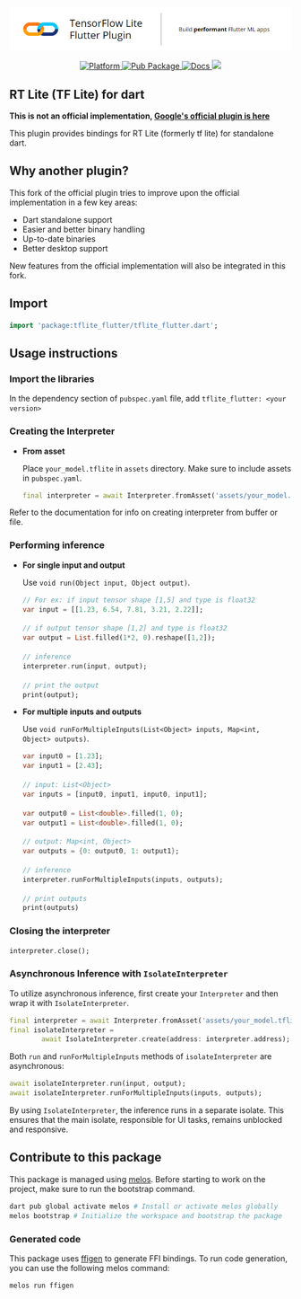  <p align="center">
    <br>
    <img src="https://github.com/am15h/tflite_flutter_plugin/raw/update_readme/docs/tflite_flutter_cover.png"/>
    </br>
</p>
<p align="center">

   <a href="https://flutter.dev">
     <img src="https://img.shields.io/badge/Platform-Flutter-02569B?logo=flutter"
       alt="Platform" />
   </a>
   <a href="https://pub.dartlang.org/packages/tflite_flutter">
     <img src="https://img.shields.io/pub/v/tflite_flutter.svg"
       alt="Pub Package" />
   </a>
    <a href="https://pub.dev/documentation/tflite_flutter/latest/tflite_flutter/tflite_flutter-library.html">
        <img alt="Docs" src="https://readthedocs.org/projects/hubdb/badge/?version=latest">
    </a>
    <a href="https://opensource.org/licenses/Apache-2.0"><img src="https://img.shields.io/badge/License-Apache%202.0-blue.svg"></a>

</a>
</p>

## RT Lite (TF Lite) for dart

**This is not an official implementation, [Google's official plugin is here](https://pub.dev/packages/tflite_flutter)**

This plugin provides bindings for RT Lite (formerly tf lite) for standalone dart.

## Why another plugin?

This fork of the official plugin tries to improve upon the official implementation in a few key areas:

* Dart standalone support
* Easier and better binary handling
* Up-to-date binaries
* Better desktop support

New features from the official implementation will also be integrated in this fork.

## Import

```dart
import 'package:tflite_flutter/tflite_flutter.dart';
```

## Usage instructions

### Import the libraries

In the dependency section of `pubspec.yaml` file, add `tflite_flutter: <your version>`

### Creating the Interpreter

- **From asset**

    Place `your_model.tflite` in `assets` directory. Make sure to include assets in `pubspec.yaml`.

    ```dart
    final interpreter = await Interpreter.fromAsset('assets/your_model.tflite');
    ```

Refer to the documentation for info on creating interpreter from buffer or file.

### Performing inference

- **For single input and output**

    Use `void run(Object input, Object output)`.

    ```dart
    // For ex: if input tensor shape [1,5] and type is float32
    var input = [[1.23, 6.54, 7.81, 3.21, 2.22]];

    // if output tensor shape [1,2] and type is float32
    var output = List.filled(1*2, 0).reshape([1,2]);

    // inference
    interpreter.run(input, output);

    // print the output
    print(output);
    ```
  
- **For multiple inputs and outputs**

    Use `void runForMultipleInputs(List<Object> inputs, Map<int, Object> outputs)`.

    ```dart
    var input0 = [1.23];  
    var input1 = [2.43];  

    // input: List<Object>
    var inputs = [input0, input1, input0, input1];  

    var output0 = List<double>.filled(1, 0);  
    var output1 = List<double>.filled(1, 0);

    // output: Map<int, Object>
    var outputs = {0: output0, 1: output1};

    // inference  
    interpreter.runForMultipleInputs(inputs, outputs);

    // print outputs
    print(outputs)
    ```

### Closing the interpreter

```dart
interpreter.close();
```

### Asynchronous Inference with `IsolateInterpreter`

To utilize asynchronous inference, first create your `Interpreter` and then wrap it with `IsolateInterpreter`.

```dart
final interpreter = await Interpreter.fromAsset('assets/your_model.tflite');
final isolateInterpreter =
        await IsolateInterpreter.create(address: interpreter.address);
```

Both `run` and `runForMultipleInputs` methods of `isolateInterpreter` are asynchronous:

```dart
await isolateInterpreter.run(input, output);
await isolateInterpreter.runForMultipleInputs(inputs, outputs);
```

By using `IsolateInterpreter`, the inference runs in a separate isolate. This ensures that the main isolate, responsible for UI tasks, remains unblocked and responsive.

## Contribute to this package

This package is managed using [melos](https://pub.dev/packages/melos). Before starting to work on the project, make sure to run the bootstrap command.

```sh
dart pub global activate melos # Install or activate melos globally
melos bootstrap # Initialize the workspace and bootstrap the package
```

### Generated code

This package uses [ffigen](https://pub.dev/packages/ffigen) to generate FFI bindings. To run code generation, you can use the following melos command:

```sh
melos run ffigen 
```
